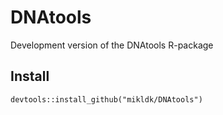 # DNAtools
Development version of the DNAtools R-package

## Install

`devtools::install_github("mikldk/DNAtools")`
